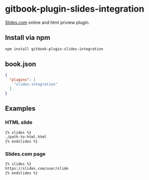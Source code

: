 # gitbook-plugin-slides-integration
[Slides.com](http://slides.com/) online and html priview plugin.

## Install via npm
```sh
npm install gitbook-plugin-slides-integration
```

## book.json
```json
{
  "plugins": [
    "slides-integration"
  ]
}
```

## Examples
### HTML slide
```markdown
{% slides %}
./path-to-html.html
{% endslides %}
```

### Slides.com page
```markdown
{% slides %}
https://slides.com/user/slide
{% endslides %}
```
